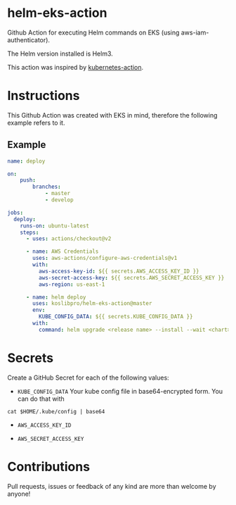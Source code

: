 # helm-eks-action
Github Action for  executing Helm commands on EKS (using aws-iam-authenticator).

The Helm version installed is Helm3.

This action was inspired by [kubernetes-action](https://github.com/Jberlinsky/kubernetes-action).

# Instructions

This Github Action was created with EKS in mind, therefore the following example refers to it.

## Example

```yaml
name: deploy

on:
    push:
        branches:
            - master
            - develop

jobs:
  deploy:
    runs-on: ubuntu-latest
    steps:
      - uses: actions/checkout@v2

      - name: AWS Credentials
        uses: aws-actions/configure-aws-credentials@v1
        with:
          aws-access-key-id: ${{ secrets.AWS_ACCESS_KEY_ID }}
          aws-secret-access-key: ${{ secrets.AWS_SECRET_ACCESS_KEY }}
          aws-region: us-east-1

      - name: helm deploy
        uses: koslibpro/helm-eks-action@master
        env:
          KUBE_CONFIG_DATA: ${{ secrets.KUBE_CONFIG_DATA }}
        with:
          command: helm upgrade <release name> --install --wait <chart> -f <path to values.yaml>
```

# Secrets

Create a GitHub Secret for each of the following values:

* `KUBE_CONFIG_DATA`
Your kube config file in base64-encrypted form. You can do that with

```
cat $HOME/.kube/config | base64
```

* `AWS_ACCESS_KEY_ID`

* `AWS_SECRET_ACCESS_KEY`

# Contributions

Pull requests, issues or feedback of any kind are more than welcome by anyone!
